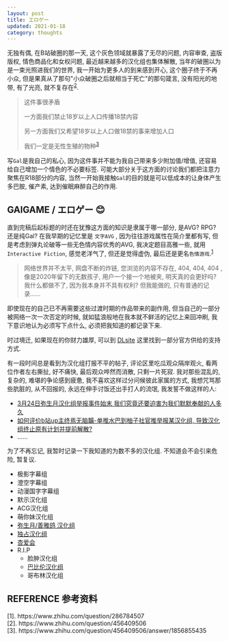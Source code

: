 ```yaml
---
layout: post
title: エロゲー
updated: 2021-01-18
category: thoughts
---
```


无独有偶, 在B站破圈的那一天, 这个灰色领域就暴露了无尽的问题, 内容审查, 盗版版权, 情色商品化和女权问题, 最近越来越多的汉化组也集体解散, 当年的破圈以为是一束光照进我们的世界, 我一开始为更多人的到来感到开心, 这个圈子终于不再小众, 但是果真从了那句"小众破圈之后就相当于死亡"的那句箴言, 没有阳光的地带, 有了光亮, 就不复存在<sup>[2](#j2)</sup>.

> 这件事很矛盾
> 
> 一方面我们禁止18岁以上人口传播18禁内容
> 
> 另一方面我们又希望18岁以上人口做18禁的事来增加人口
> 
> 我们一定是无性生殖的物种<sup>[3](#j3)</sup>

写`Gal`是我自己的私心, 因为这件事并不能为我自己带来多少附加值/增值, 还容易给自己增加一个情色的不必要标签. 可能大部分关于这方面的讨论我们都把注意力聚焦在R18部分的内容, 当然一开始我接触`Gal`的目的就是可以低成本的让身体产生多巴胺, 催产素, 达到催眠麻醉自己的作用. 

<!--more-->

## GAlGAME / エロゲー 😊

直到完稿后起标题的时还在犹豫这方面的知识是隶属于哪一部分, 是AVG? RPG? 还是纯Gal? 在我早期的记忆里是 `文字AVG` , 因为往往游戏属性在简介里都有写, 但是考虑到弹丸论破等一些无色情内容优秀的AVG, 我决定题目高雅一些, 就用 `Interactive Fiction`, 感觉老洋气了, 但还是觉得虚伪, 最后还是更名`色情游戏`.<sup>[1](#j1)</sup> 

> 网络世界并不太平, 网盘不断的炸链, 您浏览的内容不存在, 404, 404, 404 , 像是2020年留下的无数孩子, 用户一个接一个地被夹, 明天真的会更好吗? 我什么都做不了, 因为我本身并不具有权利? 但我能做的, 只有普通的记录......

即使现在的自己已不再需要这些过渡时期的作品带来的副作用, 但当自己的一部分被网络一次一次否定的时候, 就如猛浪般地在我本就不鲜活的记忆上来回冲刷, 我下意识地认为必须写下点什么, 必须把我知道的都记录下来. 

时过境迁, 如果现在的你财力雄厚, 可以到 [DLsite](https://www.dlsite.com/home/) 这里找到一部分官方供给的支持方式.

有一段时间总是看到为汉化组打报不平的帖子, 评论区里吃瓜观众隔岸观火, 看两位作者左右撕扯, 好不痛快, 最后观众哗然而消散, 只剩一片死寂. 我对那些混乱的, 复杂的, 难堪的争论感到疲惫, 我不喜欢这样过分问候彼此家属的方式, 我想咒骂那些肮脏的, 从不回报的, 永远在伸手讨饭还出手打人的流氓, 我发誓不做这样的人: 

- [3月24日弥生月汉化组举报事件始末 我们究竟还要迫害为我们默默奉献的人多久](https://www.bilibili.com/read/cv5275470/)
- [如何评价b站up主终焉无脑韛-单推水巴到柚子社官推举报某汉化组, 导致汉化组终止原有计划并提前解散?](https://www.zhihu.com/question/382070522/answer/1101695673)
- ......

为了不再忘记, 我暂时记录一下我知道的为数不多的汉化组. 不知道会不会引来危险, 暂复议.

- 极影字幕组
- 澄空字幕组
- 动漫国字字幕组
- 默示汉化组
- ACG汉化组
- 萌你妹汉化组
- [弥生月/善雅鸽 汉化组](https://esugugugu.com/)
- [独占汉化组](https://dzhhz.wordpress.com/author/duzhanhanhua/)
- [杏爱会](https://pooi.moe/)
- R.I.P
  - 脸肿汉化组
  - [巴比伦汉化组](https://bblacg.com/)
  - 哥布林汉化组



## REFERENCE 参考资料

<div id="j1">[1]. https://www.zhihu.com/question/286784507</div>
<div id="j2">[2]. https://www.zhihu.com/question/456409506</div>
<div id="j3">[3]. https://www.zhihu.com/question/456409506/answer/1856855435</div>

